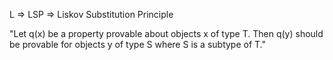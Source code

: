 L => LSP => Liskov Substitution Principle

"Let q(x) be a property provable about objects x of type T. Then q(y) should be provable for objects y of type S where S is a subtype of T."
